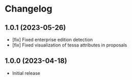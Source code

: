 # Changelog

## 1.0.1 (2023-05-26)
* [fix] Fixed enterprise edition detection
* [fix] Fixed visualization of tessa attributes in proposals 

## 1.0.0 (2023-04-18)
* Initial release

